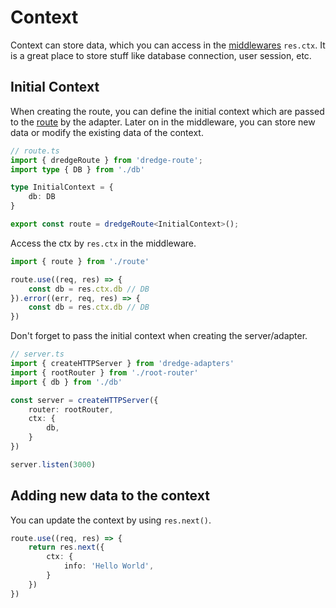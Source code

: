 # Context

Context can store data, which you can access in the [middlewares](middleware.md) `res.ctx`. It is a great place to store stuff like database connection, user session, etc.

## Initial Context
When creating the route, you can define the initial context which are passed to the [route](route-and-router.md) by the adapter. Later on in the middleware, you can store new data or modify the existing data of the context.

```ts
// route.ts
import { dredgeRoute } from 'dredge-route';
import type { DB } from './db'

type InitialContext = {
    db: DB
}

export const route = dredgeRoute<InitialContext>(); 
```

Access the ctx by `res.ctx` in the middleware.

```ts
import { route } from './route'

route.use((req, res) => {
    const db = res.ctx.db // DB
}).error((err, req, res) => {
    const db = res.ctx.db // DB
})
```

Don't forget to pass the initial context when creating the server/adapter.

```ts
// server.ts
import { createHTTPServer } from 'dredge-adapters'
import { rootRouter } from './root-router'
import { db } from './db'

const server = createHTTPServer({
    router: rootRouter,
    ctx: {
        db,
    }
})

server.listen(3000)
```

## Adding new data to the context

You can update the context by using `res.next()`.

```ts
route.use((req, res) => {
    return res.next({
        ctx: {
            info: 'Hello World',
        }
    })
})
```
